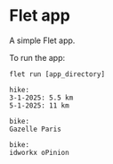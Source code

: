 # Flet app

A simple Flet app.

To run the app:

```
flet run [app_directory]
```

```
hike:
3-1-2025: 5.5 km
5-1-2025: 11 km

bike:
Gazelle Paris

bike:
idworkx oPinion
```

